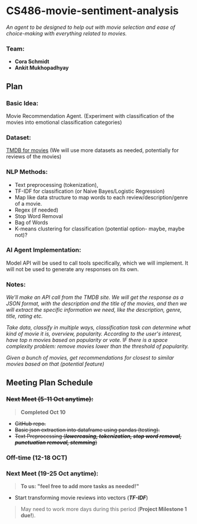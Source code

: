 # CS486-movie-sentiment-analysis
*An agent to be designed to help out with movie selection and ease of choice-making with everything related to movies.*

### Team:
- **Cora Schmidt**
- **Ankit Mukhopadhyay**


## Plan
### Basic Idea: 
Movie Recommendation Agent. (Experiment with classification of the movies into emotional classification categories)

### Dataset: 
[TMDB for movies](https://www.themoviedb.org/?language=en-US)
(We will use more datasets as needed, potentially for reviews of the movies)

### NLP Methods:
- Text preprocessing (tokenization), 
- TF-IDF for classification (or Naive Bayes/Logistic Regression)
- Map like data structure to map words to each review/description/genre of a movie.
- Regex (if needed)
- Stop Word Removal
- Bag of Words
- K-means clustering for classification (potential option- maybe, maybe not)?

### AI Agent Implementation:
Model API will be used to call tools specifically, which we will implement. It will not be used to generate any responses on its own.

### Notes:
*We’ll make an API call from the TMDB site. We will get the response as a JSON format, with the description and the title of the movies, and then we will extract the specific information we need, like the description, genre, title, rating etc.*

*Take data, classify in multiple ways, classification task can determine what kind of movie it is, overview, popularity.*
*According to the user's interest, have top n movies based on popularity or vote.*
I*F there is a space complexity problem: remove movies lower than the threshold of popularity.*

*Given a bunch of movies, get recommendations for closest to similar movies based on that (potential feature)*

## **Meeting Plan Schedule**
### ~~Next Meet (5-11 Oct anytime):~~
> **Completed Oct 10**
- ~~GitHub repo.~~
- ~~Basic json extraction into dataframe using pandas (testing).~~
- ~~Text Preprocessing (__*lowercasing, tokenization, stop word removal, punctuation removal, stemming*__)~~

### Off-time (12-18 OCT)

### Next Meet (19-25 Oct anytime):
>__To us: "feel free to add more tasks as needed!"__
- Start transforming movie reviews into vectors (__*TF-IDF*__)

> May need to work more days during this period (**Project Milestone 1 due!**).

